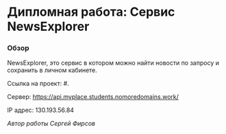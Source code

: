 # Дипломная работа: Сервис NewsExplorer

### Обзор

NewsExplorer, это сервис в котором можно найти новости по запросу и сохранить в личном кабинете.

Ссылка на проект: #.

Сервер: https://api.myplace.students.nomoredomains.work/

IP адрес: 130.193.56.84

_Автор работы Сергей Фирсов_
